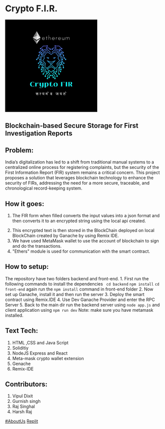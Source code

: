 # Crypto F.I.R.
<img width="300px" src="./logo.jpg"/>

## Blockchain-based Secure Storage for First Investigation Reports

## Problem:

India’s digitalization has led to a shift from traditional manual systems to a centralized online process for registering complaints, but the security of the First Information Report (FIR) system remains a critical concern. This project proposes a solution that leverages blockchain technology to enhance the security of FIRs, addressing the need for a more secure, traceable, and chronological record-keeping system.

## How it goes:

1. The FIR form when filled converts the input values into a json format and then converts it to an encrypted string using the local api created.

2) This encrypted text is then stored in the BlockChain deployed on local BlockChain created by Ganache by using Remix IDE.
3) We have used MetaMask wallet to use the account of blockchain to sign and do the transactions.
4) "Ethers" module is used for communication with the smart contract.

## How to setup:

The repository have two folders backend and front-end. 1. First run the following commands to install the dependencies
`  cd backend
 `
`npm install`
`cd front-end`
again run the `npm install` command in front-end folder 2. Now set up Ganache, install it and then run the server 3. Deploy the smart contract using Remix.IDE 4. Use Dev Ganache Provider and enter the RPC Server 5. Back to the main dir run the backend server using `node app.js` and client application using `npm run dev`
Note: make sure you have metamask installed.

## Text Tech:

1. HTML ,CSS and Java Script
2. Soliditiy
3. NodeJS Express and React
4. Meta-mask crypto wallet extension
5. Genache
6. Remix-IDE

## Contributors:

1. Vipul Dixit
2. Gurnish singh
3. Raj Singhal
4. Harsh Raj

<a href="https://74c62ed0-7528-4997-886c-dbc82d620ab8-00-1ua2gys1asay9.kirk.replit.dev/">#AboutUs</a>
<a href="https://replit.com/@vipul-dixit-200/AboutUsorHackTheChain20">Replit</a>
